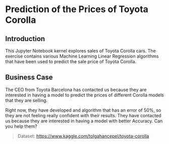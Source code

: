 

<h1> Prediction of the Prices of Toyota Corolla <span class="tocSkip"></span></h1>

<h2> Introduction <span class="tocSkip"></span></h2>

This Jupyter Notebook kernel explores sales of Toyota Corolla cars. The exercise contains various Machine Learning Linear Regression algorithms that have been used to predict the sale price of Toyota Corolla.


<h2> Business Case <span class="tocSkip"></span></h2>


The CEO from Toyota Barcelona has contacted us because they are interested in having a model to predict the prices of different Corolla models that they are selling. 

Right now, they have developed and algorithm that has an error of 50%, so they are not feeling really confident with their results. They have contacted us because they are interested in having a model with better Accuracy. Can you help them?
    
> Dataset: https://www.kaggle.com/tolgahancepel/toyota-corolla
